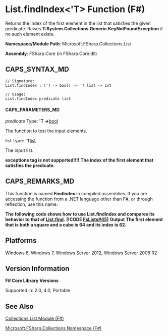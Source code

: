 # List.findIndex<'T> Function (F#)

Returns the index of the first element in the list that satisfies the given predicate. Raises **T:System.Collections.Generic.KeyNotFoundException** if no such element exists.

**Namespace/Module Path**: Microsoft.FSharp.Collections.List

**Assembly**: FSharp.Core (in FSharp.Core.dll)


## CAPS_SYNTAX_MD

```
// Signature:
List.findIndex : ('T -> bool) -> 'T list -> int

// Usage:
List.findIndex predicate list
```

#### CAPS_PARAMETERS_MD
*predicate*
Type: **'T -&gt;**[bool](http://msdn.microsoft.com/en-us/library/89c0cf9c-49ce-4207-a3be-555851a67dd5)


The function to test the input elements.


*list*
Type: **'T**[list](http://msdn.microsoft.com/en-us/library/c627b668-477b-4409-91ed-06d7f1b3e4a7)


The input list.



**exceptions tag is not supported!!!!**
**The index of the first element that satisfies the predicate.**
## CAPS_REMARKS_MD
This function is named **FindIndex** in compiled assemblies. If you are accessing the function from a .NET language other than F#, or through reflection, use this name.

**The following code shows how to use List.findIndex and compares its behavior to that of [List.find](http://msdn.microsoft.com/en-us/library/0594593e-9c75-44c1-8f5a-a37b2e561c06).**
**[!CODE [FsLists#45](../CodeSnippet/VS_Snippets_Fsharp/fslists/FSharp/fs/program.fs#45)]**
**Output**
**The first element that is both a square and a cube is 64 and its index is 62.**
## Platforms
Windows 8, Windows 7, Windows Server 2012, Windows Server 2008 R2


## Version Information
**F# Core Library Versions**

Supported in: 2.0, 4.0, Portable




## See Also
[Collections.List Module &#40;F&#35;&#41;](Collections.List+Module+%28F%23%29.md)

[Microsoft.FSharp.Collections Namespace &#40;F&#35;&#41;](Microsoft.FSharp.Collections+Namespace+%28F%23%29.md)

